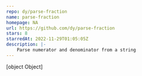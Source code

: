 ```yaml
---
repo: dy/parse-fraction
name: parse-fraction
homepage: NA
url: https://github.com/dy/parse-fraction
stars: 8
starredAt: 2022-11-29T01:05:05Z
description: |-
    Parse numerator and denominator from a string
---
```


[object Object]
